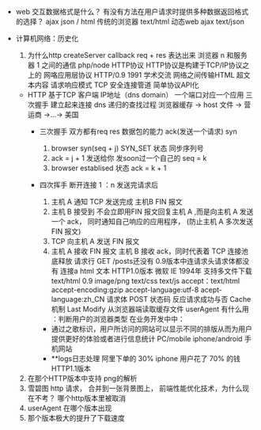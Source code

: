 - web 交互数据格式是什么？ 有没有方法在用户请求时提供多种数据返回格式的选择？
    ajax json / html
    传统的浏览器  text/html
    动态web ajax text/json
- 计算机网络：历史化
  1. 为什么http createServer callback req + res 表达出来
    浏览器 n 和服务器 1 之间的通信  php/node HTTP协议
    HTTP协议是构建于TCP/IP协议之上的  网咯应用层协议
    HTTP/0.9 1991 学术交流 网络之间传输HTML 超文本内容
    请求响应模式
    TCP 安全连接管道
    简单协议API化
    - HTTP 基于TCP 客户端 IP地址（dns domain）  一个端口对应一个应用
      三次握手 建立起来连接
      dns 递归的查找过程
      浏览器缓存 -> host 文件 -> 营运商 ->...-> 美国
      - 三次握手
        双方都有req res 数据包的能力 ack(发送一个请求) syn
        1. browser syn(seq + j) SYN_SET 状态 同步序列号
        2. ack = j + 1 发送给你 发soon过一个自己的 seq = k
        3. browser establised 状态 ack = k + 1

      - 四次挥手 断开连接  1 ：n
         发送完请求后
         1. 主机 A 通知 TCP 发送完成    主机B  FIN 报文
         2. 主机 B 接受到 不会立即用FIN 报文回复主机 A ,而是向主机 A 发送一个 ack， 同时通知自己响应的应用程序， (防止主机 A 多次发送FIN 报文)
         3. TCP 向主机 A 发送 FIN 报文
         4. 主机 A 接收 FIN 报文 主机 B 接收 ack，同时代表着 TCP 连接池底释放
         请求行 GET   /posts还没有
         0.9版本中连请求头请求体都没有   连接a html 文本
    HTTP1.0版本
    微软 IE
      1994年  支持多文件下载
      text/html 0.9 image/png text/css text/js
      accept：text/html
      accept-encoding:gzip
      accept-language:utf-8
      acept-language:zh_CN
      请求体 POST
      状态码 反应请求成功与否
      Cache 机制    Last Modify 从浏览器端读取缓存文件
      userAgent 有什么用 ：判断用户的浏览器类型
        在业务开发中中：
          - 通过之歌标识，用户所访问的网站可以显示不同的排版从而为用户提供更好的体验或者进行信息统计 PC/mobile
          iphone/android 手机网站
          - **logs日志处理 阿里下单的 30% iphone 用户花了 70% 的钱
    HTTP1.1版本
      

  2. 在那个HTTP版本中支持 png的解析
  3. 雪碧图 http 请求， 合并到一张背景图上， 前端性能优化技术，为什么现在不考？ 哪个http版本里被取消
  4. userAgent 在哪个版本出现
  5. 那个版本极大的提升了下载速度
